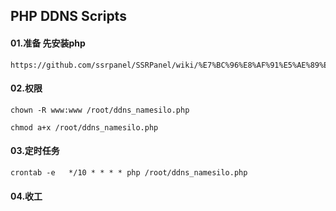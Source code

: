 ## PHP DDNS Scripts

#### 01.准备 先安装php

    https://github.com/ssrpanel/SSRPanel/wiki/%E7%BC%96%E8%AF%91%E5%AE%89%E8%A3%85PHP7.1.21%E7%8E%AF%E5%A2%83%EF%BC%88CentOS%EF%BC%89

#### 02.权限

    chown -R www:www /root/ddns_namesilo.php

    chmod a+x /root/ddns_namesilo.php
    
#### 03.定时任务

    crontab -e   */10 * * * * php /root/ddns_namesilo.php
    
#### 04.收工  

